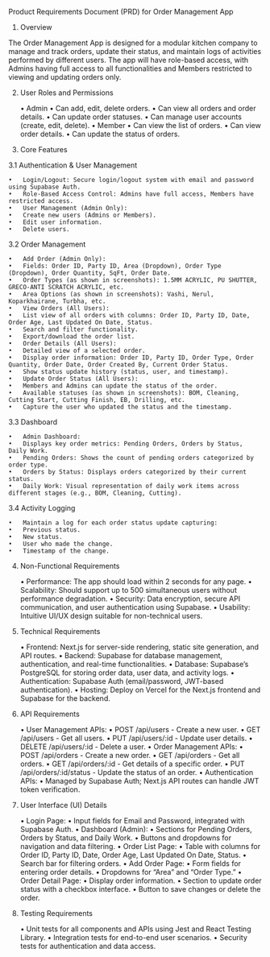 Product Requirements Document (PRD) for Order Management App

1. Overview

The Order Management App is designed for a modular kitchen company to manage and track orders, update their status, and maintain logs of activities performed by different users. The app will have role-based access, with Admins having full access to all functionalities and Members restricted to viewing and updating orders only.

2. User Roles and Permissions

	•	Admin
	•	Can add, edit, delete orders.
	•	Can view all orders and order details.
	•	Can update order statuses.
	•	Can manage user accounts (create, edit, delete).
	•	Member
	•	Can view the list of orders.
	•	Can view order details.
	•	Can update the status of orders.

3. Core Features

3.1 Authentication & User Management

	•	Login/Logout: Secure login/logout system with email and password using Supabase Auth.
	•	Role-Based Access Control: Admins have full access, Members have restricted access.
	•	User Management (Admin Only):
	•	Create new users (Admins or Members).
	•	Edit user information.
	•	Delete users.

3.2 Order Management

	•	Add Order (Admin Only):
	•	Fields: Order ID, Party ID, Area (Dropdown), Order Type (Dropdown), Order Quantity, SqFt, Order Date.
	•	Order Types (as shown in screenshots): 1.5MM ACRYLIC, PU SHUTTER, GRECO-ANTI SCRATCH ACRYLIC, etc.
	•	Area Options (as shown in screenshots): Vashi, Nerul, Koparkhairane, Turbha, etc.
	•	View Orders (All Users):
	•	List view of all orders with columns: Order ID, Party ID, Date, Order Age, Last Updated On Date, Status.
	•	Search and filter functionality.
	•	Export/download the order list.
	•	Order Details (All Users):
	•	Detailed view of a selected order.
	•	Display order information: Order ID, Party ID, Order Type, Order Quantity, Order Date, Order Created By, Current Order Status.
	•	Show status update history (status, user, and timestamp).
	•	Update Order Status (All Users):
	•	Members and Admins can update the status of the order.
	•	Available statuses (as shown in screenshots): BOM, Cleaning, Cutting Start, Cutting Finish, EB, Drilling, etc.
	•	Capture the user who updated the status and the timestamp.

3.3 Dashboard

	•	Admin Dashboard:
	•	Displays key order metrics: Pending Orders, Orders by Status, Daily Work.
	•	Pending Orders: Shows the count of pending orders categorized by order type.
	•	Orders by Status: Displays orders categorized by their current status.
	•	Daily Work: Visual representation of daily work items across different stages (e.g., BOM, Cleaning, Cutting).

3.4 Activity Logging

	•	Maintain a log for each order status update capturing:
	•	Previous status.
	•	New status.
	•	User who made the change.
	•	Timestamp of the change.

4. Non-Functional Requirements

	•	Performance: The app should load within 2 seconds for any page.
	•	Scalability: Should support up to 500 simultaneous users without performance degradation.
	•	Security: Data encryption, secure API communication, and user authentication using Supabase.
	•	Usability: Intuitive UI/UX design suitable for non-technical users.

5. Technical Requirements

	•	Frontend: Next.js for server-side rendering, static site generation, and API routes.
	•	Backend: Supabase for database management, authentication, and real-time functionalities.
	•	Database: Supabase’s PostgreSQL for storing order data, user data, and activity logs.
	•	Authentication: Supabase Auth (email/password, JWT-based authentication).
	•	Hosting: Deploy on Vercel for the Next.js frontend and Supabase for the backend.

6. API Requirements

	•	User Management APIs:
	•	POST /api/users - Create a new user.
	•	GET /api/users - Get all users.
	•	PUT /api/users/:id - Update user details.
	•	DELETE /api/users/:id - Delete a user.
	•	Order Management APIs:
	•	POST /api/orders - Create a new order.
	•	GET /api/orders - Get all orders.
	•	GET /api/orders/:id - Get details of a specific order.
	•	PUT /api/orders/:id/status - Update the status of an order.
	•	Authentication APIs:
	•	Managed by Supabase Auth; Next.js API routes can handle JWT token verification.

7. User Interface (UI) Details

	•	Login Page:
	•	Input fields for Email and Password, integrated with Supabase Auth.
	•	Dashboard (Admin):
	•	Sections for Pending Orders, Orders by Status, and Daily Work.
	•	Buttons and dropdowns for navigation and data filtering.
	•	Order List Page:
	•	Table with columns for Order ID, Party ID, Date, Order Age, Last Updated On Date, Status.
	•	Search bar for filtering orders.
	•	Add Order Page:
	•	Form fields for entering order details.
	•	Dropdowns for “Area” and “Order Type.”
	•	Order Detail Page:
	•	Display order information.
	•	Section to update order status with a checkbox interface.
	•	Button to save changes or delete the order.

8. Testing Requirements

	•	Unit tests for all components and APIs using Jest and React Testing Library.
	•	Integration tests for end-to-end user scenarios.
	•	Security tests for authentication and data access.

